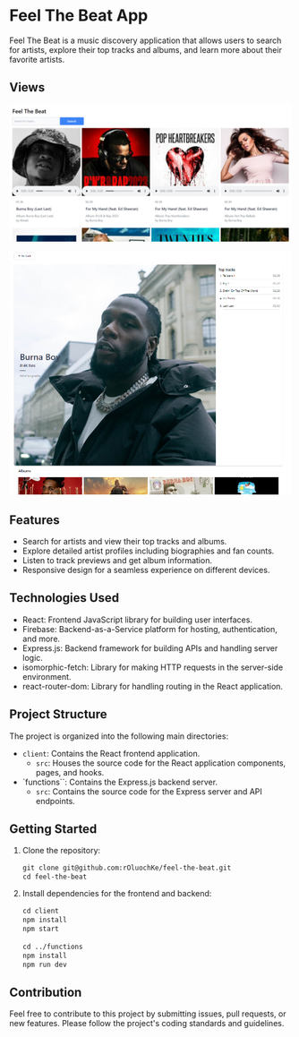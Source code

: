 # Feel The Beat App

Feel The Beat is a music discovery application that allows users to search for artists, explore their top tracks and albums, and learn more about their favorite artists.

## Views

<p align="center">
  <img src="screenshots/Capture1.PNG" width="800" />
</p>

<p align="center">
  <img src="screenshots/Capture2.PNG" width="800" />
</p>

## Features

- Search for artists and view their top tracks and albums.
- Explore detailed artist profiles including biographies and fan counts.
- Listen to track previews and get album information.
- Responsive design for a seamless experience on different devices.

## Technologies Used

- React: Frontend JavaScript library for building user interfaces.
- Firebase: Backend-as-a-Service platform for hosting, authentication, and more.
- Express.js: Backend framework for building APIs and handling server logic.
- isomorphic-fetch: Library for making HTTP requests in the server-side environment.
- react-router-dom: Library for handling routing in the React application.

## Project Structure

The project is organized into the following main directories:

- `client`: Contains the React frontend application.
  - `src`: Houses the source code for the React application components, pages, and hooks.
- `functions``: Contains the Express.js backend server.
  - `src`: Contains the source code for the Express server and API endpoints.

## Getting Started

1. Clone the repository:
    ```
    git clone git@github.com:rOluochKe/feel-the-beat.git
    cd feel-the-beat
    ```
2. Install dependencies for the frontend and backend:
    ```
    cd client
    npm install
    npm start

    cd ../functions
    npm install
    npm run dev
    ```

## Contribution

Feel free to contribute to this project by submitting issues, pull requests, or new features. Please follow the project's coding standards and guidelines.
